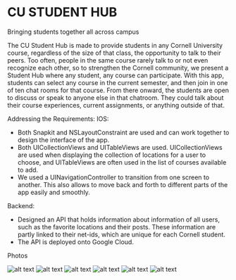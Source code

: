 # CU STUDENT HUB
Bringing students together all across campus

The CU Student Hub is made to provide students in any Cornell University course, regardless of the size of that class, the opportunity to talk to their peers. Too often, people in the same course rarely talk to or not even recognize each other, so to strengthen the Cornell community, we present a Student Hub where any student, any course can participate.
With this app, students can select any course in the current semester, and then join in one of ten chat rooms for that course. From there onward, the students are open to discuss or speak to anyone else in that chatroom. They could talk about their course experiences, current assignments, or anything outside of that. 

Addressing the Requirements:
IOS:
  - Both Snapkit and NSLayoutConstraint are used and can work together to design the interface of the app.
  - Both UICollectionViews and UITableViews are used. UICollectionViews are used when displaying the collection of locations for a user to choose, and UITableViews are often used in the list of courses available to add.
  - We used a UINavigationController to transition from one screen to another. This also allows to move back and forth to different parts of the app easily and smoothly.

Backend:
  - Designed an API that holds information about information of all users, such as the favorite locations and their posts. These information are partly linked to their net-ids, which are unique for each Cornell student.
  - The API is deployed onto Google Cloud.

Photos <br>

![alt text](https://user-images.githubusercontent.com/45056598/57205916-ee44bf00-6f8f-11e9-8aa2-efeedcf06958.png)
![alt text](https://user-images.githubusercontent.com/45056598/57205909-ea18a180-6f8f-11e9-8547-654e28a32d4c.png)
![alt text](https://user-images.githubusercontent.com/45056598/57205910-ea18a180-6f8f-11e9-90cf-e0f484cc375e.png)
![alt text](https://user-images.githubusercontent.com/45056598/57205911-eab13800-6f8f-11e9-82c9-79be15aa9602.png)
![alt text](https://user-images.githubusercontent.com/45056598/57205914-ebe26500-6f8f-11e9-8d06-0a7585eee33b.png)
![alt text](https://user-images.githubusercontent.com/45056598/57205915-ec7afb80-6f8f-11e9-86c7-8ee4920ae284.png)


